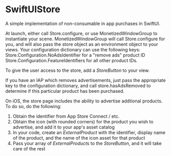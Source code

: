 # SwiftUIStore

A simple implementation of non-consumable in app purchases in SwiftUI. 

At launch, either call Store.configure, or use MonetizedWindowGroup to instantiate your scene.  MonetizedWindowGroup will call Store.configure for you, and will also pass the store object as an environment object to your views.
Your configuration dictionary can use the following keys:
Store.Configuration.NoAdsIdentifier for a "remove ads" product ID
Store.Configuration.FeatureIdentifiers for all other product IDs.

To give the user access to the store, add a *StoreButton* to your view.

If you have an IAP which removes advertisements, just pass the appropriate key to the configuration dictionary, and call store.hasAdsRemoved to determine if this particular product has been purchased. 

On iOS, the store page includes the ability to advertise addtional products. To do so, do the following:
1. Obtain the identifier from App Store Connect / etc.
2. Obtain the icon (with rounded corners) for the product you wish to advertise, and add it to your app's asset catalog
3. In your code, create an *ExternalProduct* with the identifier, display name of the product, and the name of the icon asset for that product
4. Pass your array of *ExternalProduct*s to the *StoreButton*, and it will take care of the rest

